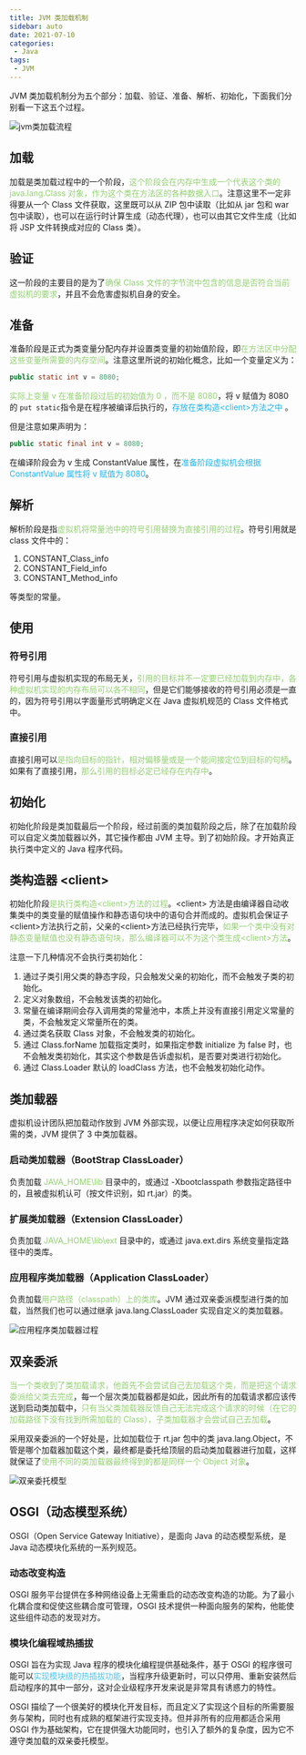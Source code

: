 ```yaml
---
title: JVM 类加载机制
sidebar: auto
date: 2021-07-10
categories:
 - Java
tags:
 - JVM
---
```


JVM 类加载机制分为五个部分：加载、验证、准备、解析、初始化，下面我们分别看一下这五个过程。

<img :src="$withBase('/img/java/jvm/jvm类加载流程.png')" alt="jvm类加载流程">

## 加载

加载是类加载过程中的一个阶段，<font color='#93D172'>这个阶段会在内存中生成一个代表这个类的 java.lang.Class 对象，作为这个类在方法区的各种数据入口</font>。注意这里不一定非得要从一个 Class 文件获取，这里既可以从 ZIP 包中读取（比如从 jar 包和 war 包中读取），也可以在运行时计算生成（动态代理），也可以由其它文件生成（比如将 JSP 文件转换成对应的 Class 类）。

## 验证

这一阶段的主要目的是为了<font color='#93D172'>确保 Class 文件的字节流中包含的信息是否符合当前虚拟机的要求</font>，并且不会危害虚拟机自身的安全。

## 准备

准备阶段是正式为类变量分配内存并设置类变量的初始值阶段，即<font color='#93D172'>在方法区中分配这些变量所需要的内存空间</font>。注意这里所说的初始化概念，比如一个变量定义为：

``` java
public static int v = 8080;
```

<font color='#93D172'>实际上变量 v 在准备阶段过后的初始值为 0 ，而不是 8080</font>，将 v 赋值为 8080 的 `put static`指令是在程序被编译后执行的，<font color='#1BB3EF'>存放在类构造\<client\>方法之中</font> 。

但是注意如果声明为：

``` java
public static final int v = 8080;
```

在编译阶段会为 v 生成 ConstantValue 属性，在<font color='#1BB3EF'>准备阶段虚拟机会根据 ConstantValue 属性将 v 赋值为 8080</font>。

## 解析

解析阶段是指<font color='#93D172'>虚拟机将常量池中的符号引用替换为直接引用的过程</font>。符号引用就是 class 文件中的：

1. CONSTANT_Class_info
2. CONSTANT_Field_info
3. CONSTANT_Method_info

等类型的常量。

## 使用

### 符号引用

符号引用与虚拟机实现的布局无关，<font color='#93D172'>引用的目标并不一定要已经加载到内存中，各种虚拟机实现的内存布局可以各不相同</font>，但是它们能够接收的符号引用必须是一直的，因为符号引用以字面量形式明确定义在 Java 虚拟机规范的 Class 文件格式中。

### 直接引用

直接引用可以<font color='#93D172'>是指向目标的指针，相对偏移量或是一个能间接定位到目标的句柄</font>。如果有了直接引用，<font color='#93D172'>那么引用的目标必定已经存在内存中</font>。

## 初始化

初始化阶段是类加载最后一个阶段，经过前面的类加载阶段之后，除了在加载阶段可以自定义类加载器以外，其它操作都由 JVM 主导。到了初始阶段。才开始真正执行类中定义的 Java 程序代码。

## 类构造器 \<client\>

初始化阶段<font color='#93D172'>是执行类构造\<client\>方法的过程</font>。\<client\> 方法是由编译器自动收集类中的类变量的赋值操作和静态语句块中的语句合并而成的。虚拟机会保证子\<client\>方法执行之前，父亲的\<client\>方法已经执行完毕，<font color='#93D172'>如果一个类中没有对静态变量赋值也没有静态语句块，那么编译器可以不为这个类生成\<client\>方法</font>。

注意一下几种情况不会执行类初始化：

1. 通过子类引用父类的静态字段，只会触发父亲的初始化，而不会触发子类的初始化。
2. 定义对象数组，不会触发该类的初始化。
3. 常量在编译期间会存入调用类的常量池中，本质上并没有直接引用定义常量的类，不会触发定义常量所在的类。
4. 通过类名获取 Class 对象，不会触发类的初始化。
5. 通过 Class.forName 加载指定类时，如果指定参数 initialize 为 false 时，也不会触发类初始化，其实这个参数是告诉虚拟机，是否要对类进行初始化。
6. 通过 Class.Loader 默认的 loadClass 方法，也不会触发初始化动作。

## 类加载器

虚拟机设计团队把加载动作放到 JVM 外部实现，以便让应用程序决定如何获取所需的类，JVM 提供了 3 中类加载器。

### 启动类加载器（BootStrap ClassLoader）

负责加载 <font color='#93D172'>JAVA_HOME\lib</font> 目录中的，或通过 -Xbootclasspath 参数指定路径中的，且被虚拟机认可（按文件识别，如 rt.jar）的类。

### 扩展类加载器（Extension ClassLoader）

负责加载 <font color='#93D172'>JAVA_HOME\lib\ext</font> 目录中的，或通过 java.ext.dirs 系统变量指定路径中的类库。

### 应用程序类加载器（Application ClassLoader）

负责加载<font color='#93D172'>用户路径（classpath）上的类库</font>。JVM 通过双亲委派模型进行类的加载，当然我们也可以通过继承 java.lang.ClassLoader 实现自定义的类加载器。

<img :src="$withBase('/img/java/jvm/应用程序类加载器过程.png')" alt="应用程序类加载器过程">

## 双亲委派

<font color='#93D172'>当一个类收到了类加载请求，他首先不会尝试自己去加载这个类，而是把这个请求委派给父类去完成</font>，每一个层次类加载器都是如此，因此所有的加载请求都应该传送到启动类加载中，<font color='#93D172'>只有当父类加载器反馈自己无法完成这个请求的时候（在它的加载路径下没有找到所需加载的 Class），子类加载器才会尝试自己去加载</font>。

采用双亲委派的一个好处是，比如加载位于 rt.jar 包中的类 java.lang.Object，不管是哪个加载器加载这个类，最终都是委托给顶层的启动类加载器进行加载，这样就保证了<font color='#93D172'>使用不同的类加载器最终得到的都是同样一个 Object 对象</font>。

<img :src="$withBase('/img/java/jvm/双亲委托模型.png')" alt="双亲委托模型">

## OSGI（动态模型系统）

OSGI（Open Service Gateway Initiative），是面向 Java 的动态模型系统，是 Java 动态模块化系统的一系列规范。

### 动态改变构造

OSGI 服务平台提供在多种网络设备上无需重启的动态改变构造的功能。为了最小化耦合度和促使这些耦合度可管理，OSGI 技术提供一种面向服务的架构，他能使这些组件动态的发现对方。

### 模块化编程域热插拔

OSGI 旨在为实现 Java 程序的模块化编程提供基础条件，基于 OSGI 的程序很可能可以<font color='#45C4F3'>实现模块级的热插拔功能</font>，当程序升级更新时，可以只停用、重新安装然后启动程序的其中一部分，这对企业级程序开发来说是非常具有诱惑力的特性。

OSGI 描绘了一个很美好的模块化开发目标，而且定义了实现这个目标的所需要服务与架构，同时也有成熟的框架进行实现支持。但并非所有的应用都适合采用 OSGI 作为基础架构，它在提供强大功能同时，也引入了额外的复杂度，因为它不遵守类加载的双亲委托模型。
